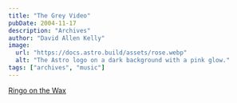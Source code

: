 ```yaml
---
title: "The Grey Video"
pubDate: 2004-11-17
description: "Archives"
author: "David Allen Kelly"
image:
  url: "https://docs.astro.build/assets/rose.webp"
  alt: "The Astro logo on a dark background with a pink glow."
tags: ["archives", "music"]
---
```


[Ringo on the Wax](http://www.greyvideo.com/ "The Grey Video")
